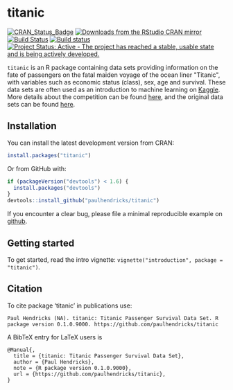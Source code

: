
<!-- README.md is generated from README.Rmd. Please edit that file -->
titanic
=======

[![CRAN\_Status\_Badge](http://www.r-pkg.org/badges/version/titanic)](http://cran.r-project.org/package=titanic) [![Downloads from the RStudio CRAN mirror](http://cranlogs.r-pkg.org/badges/titanic)](http://cran.rstudio.com/package=titanic) [![Build Status](https://travis-ci.org/paulhendricks/titanic.png?branch=master)](https://travis-ci.org/paulhendricks/titanic) [![Build status](https://ci.appveyor.com/api/projects/status/rux3xlfcdhuxuw4t/branch/master?svg=true)](https://ci.appveyor.com/project/paulhendricks/titanic/branch/master) [![Project Status: Active - The project has reached a stable, usable state and is being actively developed.](http://www.repostatus.org/badges/0.1.0/active.svg)](http://www.repostatus.org/#active)

`titanic` is an R package containing data sets providing information on the fate of passengers on the fatal maiden voyage of the ocean liner "Titanic", with variables such as economic status (class), sex, age and survival. These data sets are often used as an introduction to machine learning on [Kaggle](https://www.kaggle.com/). More details about the competition can be found [here](https://www.kaggle.com/c/titanic), and the original data sets can be found [here](https://www.kaggle.com/c/titanic/data).

Installation
------------

You can install the latest development version from CRAN:

``` r
install.packages("titanic")
```

Or from GitHub with:

``` r
if (packageVersion("devtools") < 1.6) {
  install.packages("devtools")
}
devtools::install_github("paulhendricks/titanic")
```

If you encounter a clear bug, please file a minimal reproducible example on [github](https://github.com/paulhendricks/titanic/issues).

Getting started
---------------

To get started, read the intro vignette: `vignette("introduction", package = "titanic")`.

Citation
--------

To cite package ‘titanic’ in publications use:

    Paul Hendricks (NA). titanic: Titanic Passenger Survival Data Set. R package version 0.1.0.9000. https://github.com/paulhendricks/titanic

A BibTeX entry for LaTeX users is

    @Manual{,
      title = {titanic: Titanic Passenger Survival Data Set},
      author = {Paul Hendricks},
      note = {R package version 0.1.0.9000},
      url = {https://github.com/paulhendricks/titanic},
    }
